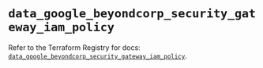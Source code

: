 # `data_google_beyondcorp_security_gateway_iam_policy`

Refer to the Terraform Registry for docs: [`data_google_beyondcorp_security_gateway_iam_policy`](https://registry.terraform.io/providers/hashicorp/google-beta/6.29.0/docs/data-sources/google_beyondcorp_security_gateway_iam_policy).
